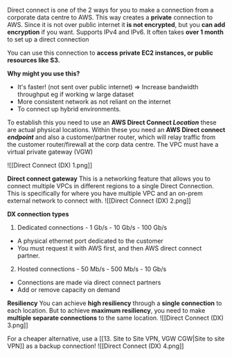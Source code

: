 Direct connect is one of the 2 ways for you to make a connection from a corporate data centre to AWS.
This way creates a **private** connection to AWS.
Since it is not over public internet it **is not encrypted**, but you **can add encryption** if you want. Supports IPv4 and IPv6.
It often takes **over 1 month** to set up a direct connection

You can use this connection to **access private EC2 instances, or public resources like S3.**

**Why might you use this?**
- It's faster! (not sent over public internet) => Increase bandwidth throughput eg if working w large dataset
- More consistent network as not reliant on the internet
- To connect up hybrid environments.

To establish this you need to use an **AWS Direct Connect *Location*** these are actual physical locations. Within these you need an **AWS Direct connect** ***endpoint*** and also a customer/partner router, which will relay traffic from the customer router/firewall at the corp data centre. The VPC must have a virtual private gateway (VGW)

![[Direct Connect (DX) 1.png]]

**Direct connect gateway**
This is a networking feature that allows you to connect multiple VPCs in different regions to a single Direct Connection. This is specifically for where you have multiple VPC and an on-prem external network to connect with.
![[Direct Connect (DX) 2.png]]


**DX connection types**

1. Dedicated connections - 1 Gb/s - 10 Gb/s - 100 Gb/s
- A physical ethernet port dedicated to the customer
- You must request it with AWS first, and then AWS direct connect partner.

2. Hosted connections - 50 Mb/s - 500 Mb/s - 10 Gb/s
- Connections are made via direct connect partners
- Add or remove capacity on demand

**Resiliency**
You can achieve **high resiliency** through a **single connection** to each location.
But to achieve **maximum resiliency**, you need to make **multiple separate connections** to the same location.
![[Direct Connect (DX) 3.png]]

For a cheaper alternative, use a [[13. Site to Site VPN, VGW CGW|Site to site VPN]] as a backup connection!
![[Direct Connect (DX) 4.png]]